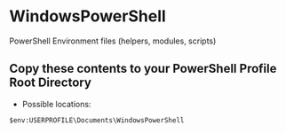 # WindowsPowerShell
PowerShell Environment files (helpers, modules, scripts)


## Copy these contents to your PowerShell Profile Root Directory
* Possible locations:
 
 `$env:USERPROFILE\Documents\WindowsPowerShell`
